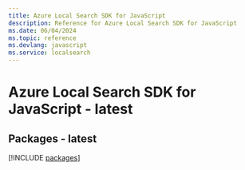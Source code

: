 ```yaml
---
title: Azure Local Search SDK for JavaScript
description: Reference for Azure Local Search SDK for JavaScript
ms.date: 06/04/2024
ms.topic: reference
ms.devlang: javascript
ms.service: localsearch
---
```

# Azure Local Search SDK for JavaScript - latest
## Packages - latest
[!INCLUDE [packages](local-search-index.md)]